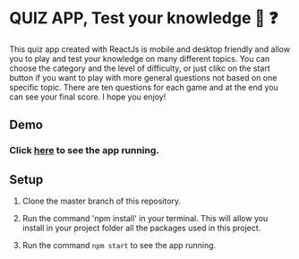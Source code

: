 #  QUIZ APP, Test your knowledge 📝 ❓

This quiz app created with ReactJs is mobile and desktop friendly and allow you to play and test your knowledge on many different topics.
You can choose the category and the level of difficulty, or just clikc on the start button if you want to play with more general questions not based on  one specific topic.
There are ten questions for each game and at the end you can see  your final score.
I hope you enjoy! 

## Demo 
### Click [here](http://francescocori.github.io/fra-quiz-app) to see the app running.


## Setup
1. Clone the master branch of this repository.

2. Run the command 'npm install' in your terminal. This will allow you install in your project folder all the packages used in this project.

3. Run the command `npm start` to see the app running.

